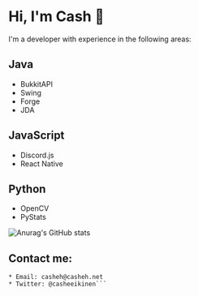# Hi, I'm Cash :wave: 


I'm a developer with experience in the following areas:

## Java
* BukkitAPI
* Swing
* Forge
* JDA

## JavaScript
* Discord.js
* React Native

## Python
* OpenCV
* PyStats

![Anurag's GitHub stats](https://github-readme-stats.vercel.app/api?username=casheh&show_icons=true)

## Contact me:
```* Discord: Cashless#9999
* Email: casheh@casheh.net
* Twitter: @casheeikinen```
